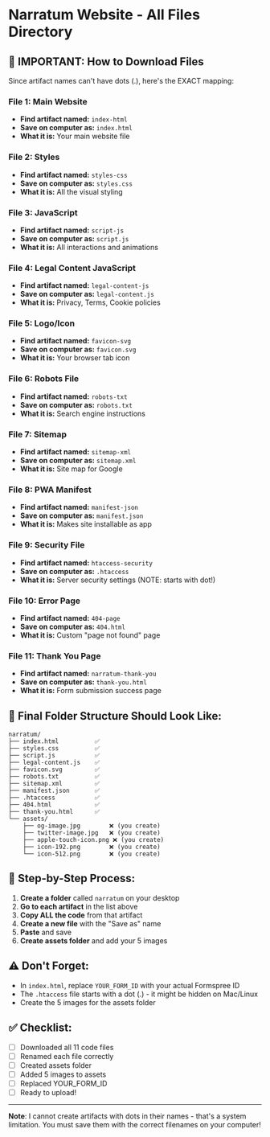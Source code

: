 # Narratum Website - All Files Directory

## 🚨 IMPORTANT: How to Download Files

Since artifact names can't have dots (.), here's the EXACT mapping:

### File 1: Main Website
- **Find artifact named:** `index-html`
- **Save on computer as:** `index.html`
- **What it is:** Your main website file

### File 2: Styles
- **Find artifact named:** `styles-css`
- **Save on computer as:** `styles.css`
- **What it is:** All the visual styling

### File 3: JavaScript
- **Find artifact named:** `script-js`
- **Save on computer as:** `script.js`
- **What it is:** All interactions and animations

### File 4: Legal Content JavaScript
- **Find artifact named:** `legal-content-js`
- **Save on computer as:** `legal-content.js`
- **What it is:** Privacy, Terms, Cookie policies

### File 5: Logo/Icon
- **Find artifact named:** `favicon-svg`
- **Save on computer as:** `favicon.svg`
- **What it is:** Your browser tab icon

### File 6: Robots File
- **Find artifact named:** `robots-txt`
- **Save on computer as:** `robots.txt`
- **What it is:** Search engine instructions

### File 7: Sitemap
- **Find artifact named:** `sitemap-xml`
- **Save on computer as:** `sitemap.xml`
- **What it is:** Site map for Google

### File 8: PWA Manifest
- **Find artifact named:** `manifest-json`
- **Save on computer as:** `manifest.json`
- **What it is:** Makes site installable as app

### File 9: Security File
- **Find artifact named:** `htaccess-security`
- **Save on computer as:** `.htaccess`
- **What it is:** Server security settings (NOTE: starts with dot!)

### File 10: Error Page
- **Find artifact named:** `404-page`
- **Save on computer as:** `404.html`
- **What it is:** Custom "page not found" page

### File 11: Thank You Page
- **Find artifact named:** `narratum-thank-you`
- **Save on computer as:** `thank-you.html`
- **What it is:** Form submission success page

## 📂 Final Folder Structure Should Look Like:

```
narratum/
├── index.html          ✅
├── styles.css          ✅
├── script.js           ✅
├── legal-content.js    ✅
├── favicon.svg         ✅
├── robots.txt          ✅
├── sitemap.xml         ✅
├── manifest.json       ✅
├── .htaccess           ✅
├── 404.html            ✅
├── thank-you.html      ✅
└── assets/
    ├── og-image.jpg        ❌ (you create)
    ├── twitter-image.jpg   ❌ (you create)
    ├── apple-touch-icon.png ❌ (you create)
    ├── icon-192.png        ❌ (you create)
    └── icon-512.png        ❌ (you create)
```

## 🎯 Step-by-Step Process:

1. **Create a folder** called `narratum` on your desktop
2. **Go to each artifact** in the list above
3. **Copy ALL the code** from that artifact
4. **Create a new file** with the "Save as" name
5. **Paste** and save
6. **Create assets folder** and add your 5 images

## ⚠️ Don't Forget:
- In `index.html`, replace `YOUR_FORM_ID` with your actual Formspree ID
- The `.htaccess` file starts with a dot (.) - it might be hidden on Mac/Linux
- Create the 5 images for the assets folder

## ✅ Checklist:
- [ ] Downloaded all 11 code files
- [ ] Renamed each file correctly
- [ ] Created assets folder
- [ ] Added 5 images to assets
- [ ] Replaced YOUR_FORM_ID
- [ ] Ready to upload!

---

**Note**: I cannot create artifacts with dots in their names - that's a system limitation. You must save them with the correct filenames on your computer!